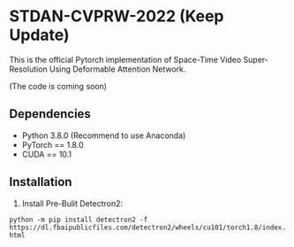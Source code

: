 # STDAN-CVPRW-2022 (Keep Update)

This is the official Pytorch implementation of Space-Time Video Super-Resolution Using Deformable Attention Network.

(The code is coming soon)

## Dependencies

- Python 3.8.0 (Recommend to use Anaconda)
- PyTorch == 1.8.0
- CUDA == 10.1

## Installation

1. Install Pre-Bulit Detectron2:

`python -m pip install detectron2 -f https://dl.fbaipublicfiles.com/detectron2/wheels/cu101/torch1.8/index.html`

